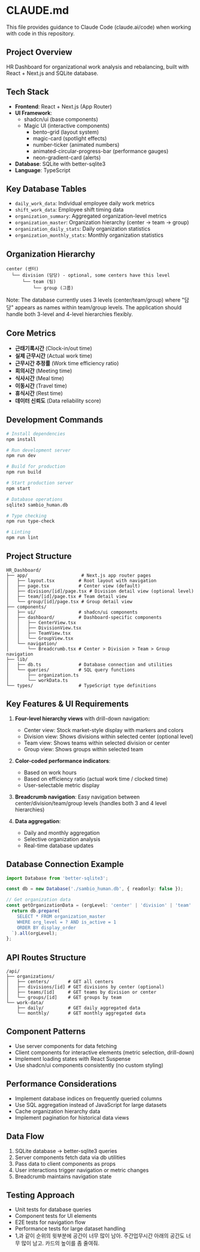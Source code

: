# CLAUDE.md

This file provides guidance to Claude Code (claude.ai/code) when working with code in this repository.

## Project Overview
HR Dashboard for organizational work analysis and rebalancing, built with React + Next.js and SQLite database.

## Tech Stack
- **Frontend**: React + Next.js (App Router)
- **UI Framework**: 
  - shadcn/ui (base components)
  - Magic UI (interactive components)
    - bento-grid (layout system)
    - magic-card (spotlight effects)
    - number-ticker (animated numbers)
    - animated-circular-progress-bar (performance gauges)
    - neon-gradient-card (alerts)
- **Database**: SQLite with better-sqlite3
- **Language**: TypeScript

## Key Database Tables
- `daily_work_data`: Individual employee daily work metrics
- `shift_work_data`: Employee shift timing data  
- `organization_summary`: Aggregated organization-level metrics
- `organization_master`: Organization hierarchy (center → team → group)
- `organization_daily_stats`: Daily organization statistics
- `organization_monthly_stats`: Monthly organization statistics

## Organization Hierarchy
```
center (센터)
  └── division (담당) - optional, some centers have this level
      └── team (팀)
          └── group (그룹)
```

Note: The database currently uses 3 levels (center/team/group) where "담당" appears as names within team/group levels. The application should handle both 3-level and 4-level hierarchies flexibly.

## Core Metrics
- **근태기록시간** (Clock-in/out time)
- **실제 근무시간** (Actual work time)
- **근무시간 추정률** (Work time efficiency ratio)
- **회의시간** (Meeting time)
- **식사시간** (Meal time)
- **이동시간** (Travel time)
- **휴식시간** (Rest time)
- **데이터 신뢰도** (Data reliability score)

## Development Commands
```bash
# Install dependencies
npm install

# Run development server
npm run dev

# Build for production
npm run build

# Start production server
npm start

# Database operations
sqlite3 sambio_human.db

# Type checking
npm run type-check

# Linting
npm run lint
```

## Project Structure
```
HR_Dashboard/
├── app/                    # Next.js app router pages
│   ├── layout.tsx         # Root layout with navigation
│   ├── page.tsx           # Center view (default)
│   ├── division/[id]/page.tsx # Division detail view (optional level)
│   ├── team/[id]/page.tsx # Team detail view
│   └── group/[id]/page.tsx # Group detail view
├── components/
│   ├── ui/                # shadcn/ui components
│   ├── dashboard/         # Dashboard-specific components
│   │   ├── CenterView.tsx
│   │   ├── DivisionView.tsx
│   │   ├── TeamView.tsx
│   │   └── GroupView.tsx
│   └── navigation/
│       └── Breadcrumb.tsx # Center > Division > Team > Group navigation
├── lib/
│   ├── db.ts              # Database connection and utilities
│   └── queries/           # SQL query functions
│       ├── organization.ts
│       └── workData.ts
└── types/                 # TypeScript type definitions
```

## Key Features & UI Requirements
1. **Four-level hierarchy views** with drill-down navigation:
   - Center view: Stock market-style display with markers and colors
   - Division view: Shows divisions within selected center (optional level)
   - Team view: Shows teams within selected division or center
   - Group view: Shows groups within selected team

2. **Color-coded performance indicators**:
   - Based on work hours
   - Based on efficiency ratio (actual work time / clocked time)
   - User-selectable metric display

3. **Breadcrumb navigation**: Easy navigation between center/division/team/group levels (handles both 3 and 4 level hierarchies)

4. **Data aggregation**: 
   - Daily and monthly aggregation
   - Selective organization analysis
   - Real-time database updates

## Database Connection Example
```typescript
import Database from 'better-sqlite3';

const db = new Database('./sambio_human.db', { readonly: false });

// Get organization data
const getOrganizationData = (orgLevel: 'center' | 'division' | 'team' | 'group') => {
  return db.prepare(`
    SELECT * FROM organization_master 
    WHERE org_level = ? AND is_active = 1
    ORDER BY display_order
  `).all(orgLevel);
};
```

## API Routes Structure
```
/api/
├── organizations/
│   ├── centers/       # GET all centers
│   ├── divisions/[id] # GET divisions by center (optional)
│   ├── teams/[id]     # GET teams by division or center
│   └── groups/[id]    # GET groups by team
└── work-data/
    ├── daily/         # GET daily aggregated data
    └── monthly/       # GET monthly aggregated data
```

## Component Patterns
- Use server components for data fetching
- Client components for interactive elements (metric selection, drill-down)
- Implement loading states with React Suspense
- Use shadcn/ui components consistently (no custom styling)

## Performance Considerations
- Implement database indices on frequently queried columns
- Use SQL aggregation instead of JavaScript for large datasets
- Cache organization hierarchy data
- Implement pagination for historical data views

## Data Flow
1. SQLite database → better-sqlite3 queries
2. Server components fetch data via db utilities
3. Pass data to client components as props
4. User interactions trigger navigation or metric changes
5. Breadcrumb maintains navigation state

## Testing Approach
- Unit tests for database queries
- Component tests for UI elements
- E2E tests for navigation flow
- Performance tests for large dataset handling
- 1,과 같이 순위의 윗부분에 공간이 너무 많이 남아. 주간업무시간 아래의 공간도 너무 많이 남고. 카드의 높이를 좀 줄여줘.